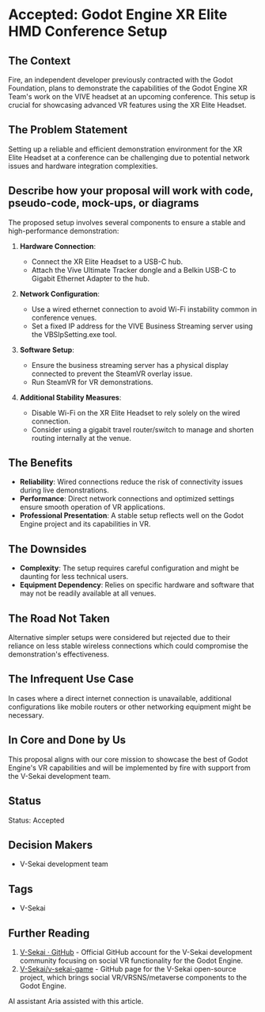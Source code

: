 # Accepted: Godot Engine XR Elite HMD Conference Setup

## The Context

Fire, an independent developer previously contracted with the Godot Foundation, plans to demonstrate the capabilities of the Godot Engine XR Team's work on the VIVE headset at an upcoming conference. This setup is crucial for showcasing advanced VR features using the XR Elite Headset.

## The Problem Statement

Setting up a reliable and efficient demonstration environment for the XR Elite Headset at a conference can be challenging due to potential network issues and hardware integration complexities.

## Describe how your proposal will work with code, pseudo-code, mock-ups, or diagrams

The proposed setup involves several components to ensure a stable and high-performance demonstration:

1. **Hardware Connection**:

   - Connect the XR Elite Headset to a USB-C hub.
   - Attach the Vive Ultimate Tracker dongle and a Belkin USB-C to Gigabit Ethernet Adapter to the hub.

2. **Network Configuration**:

   - Use a wired ethernet connection to avoid Wi-Fi instability common in conference venues.
   - Set a fixed IP address for the VIVE Business Streaming server using the VBSIpSetting.exe tool.

3. **Software Setup**:

   - Ensure the business streaming server has a physical display connected to prevent the SteamVR overlay issue.
   - Run SteamVR for VR demonstrations.

4. **Additional Stability Measures**:
   - Disable Wi-Fi on the XR Elite Headset to rely solely on the wired connection.
   - Consider using a gigabit travel router/switch to manage and shorten routing internally at the venue.

## The Benefits

- **Reliability**: Wired connections reduce the risk of connectivity issues during live demonstrations.
- **Performance**: Direct network connections and optimized settings ensure smooth operation of VR applications.
- **Professional Presentation**: A stable setup reflects well on the Godot Engine project and its capabilities in VR.

## The Downsides

- **Complexity**: The setup requires careful configuration and might be daunting for less technical users.
- **Equipment Dependency**: Relies on specific hardware and software that may not be readily available at all venues.

## The Road Not Taken

Alternative simpler setups were considered but rejected due to their reliance on less stable wireless connections which could compromise the demonstration's effectiveness.

## The Infrequent Use Case

In cases where a direct internet connection is unavailable, additional configurations like mobile routers or other networking equipment might be necessary.

## In Core and Done by Us

This proposal aligns with our core mission to showcase the best of Godot Engine's VR capabilities and will be implemented by fire with support from the V-Sekai development team.

## Status

Status: Accepted <!-- Draft | Proposed | Rejected | Accepted | Deprecated | Superseded by -->

## Decision Makers

- V-Sekai development team

## Tags

- V-Sekai

## Further Reading

1. [V-Sekai · GitHub](https://github.com/v-sekai) - Official GitHub account for the V-Sekai development community focusing on social VR functionality for the Godot Engine.
2. [V-Sekai/v-sekai-game](https://github.com/v-sekai/v-sekai-game) - GitHub page for the V-Sekai open-source project, which brings social VR/VRSNS/metaverse components to the Godot Engine.

AI assistant Aria assisted with this article.
